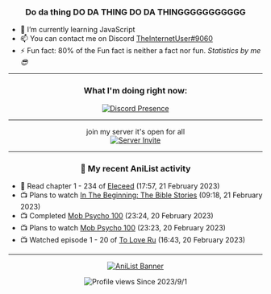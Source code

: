 <div align="center">

### Do da thing DO DA THING DO DA THINGGGGGGGGGGG
</div>

- 🌱 I’m currently learning JavaScript
- 📫 You can contact me on Discord [TheInternetUser#9060](https://discord.com/users/534117072796385300)
- ⚡ Fun fact: 80% of the Fun fact is neither a fact nor fun. _Statistics by me 😎_
<hr>

<div align="center">

### What I'm doing right now:
[![Discord Presence](https://lanyard.cnrad.dev/api/534117072796385300)](https://discord.com/users/534117072796385300)
<hr>

join my server it's open for all <br>
[![Server Invite](https://invidget.switchblade.xyz/bfYgVHxrSs)](https://discord.gg/bfYgVHxrSs)

<hr>
  
### 🌸 My recent AniList activity

</div>

<!-- ANILIST_ACTIVITY:start -->

-   📖 Read chapter 1 - 234 of [Eleceed](https://anilist.co/manga/106929) (17:57, 21 February 2023)
-   📺 Plans to watch [In The Beginning: The Bible Stories](https://anilist.co/anime/2282) (09:18, 21 February 2023)
-   📺 Completed [Mob Psycho 100](https://anilist.co/anime/21507) (23:24, 20 February 2023)
-   📺 Plans to watch [Mob Psycho 100](https://anilist.co/anime/21507) (23:23, 20 February 2023)
-   📺 Watched episode 1 - 20 of [To Love Ru](https://anilist.co/anime/3455) (16:43, 20 February 2023)

<!-- ANILIST_ACTIVITY:end -->
<hr>

<div align="center">

[![AniList Banner](https://img.anili.st/User/929966)](https://anilist.co/user/TheInternetUser)

![Profile views](https://gpvc.arturio.dev/TheInternetUse7) Since 2023/9/1

</div>
